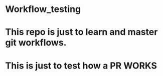 # Workflow_testing
# This repo is just to learn and master git workflows.
# This is just to test how a PR WORKS
